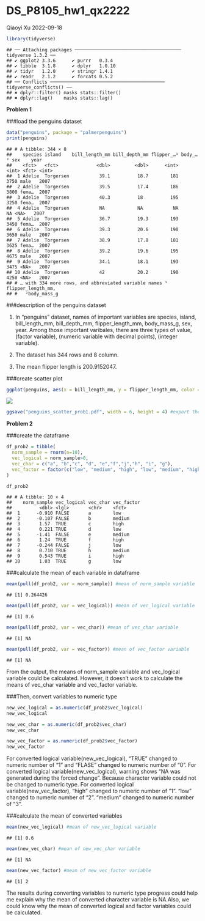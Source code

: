DS_P8105_hw1_qx2222
================
Qiaoyi Xu
2022-09-18

``` r
library(tidyverse)
```

    ## ── Attaching packages ─────────────────────────────────────── tidyverse 1.3.2 ──
    ## ✔ ggplot2 3.3.6      ✔ purrr   0.3.4 
    ## ✔ tibble  3.1.8      ✔ dplyr   1.0.10
    ## ✔ tidyr   1.2.0      ✔ stringr 1.4.1 
    ## ✔ readr   2.1.2      ✔ forcats 0.5.2 
    ## ── Conflicts ────────────────────────────────────────── tidyverse_conflicts() ──
    ## ✖ dplyr::filter() masks stats::filter()
    ## ✖ dplyr::lag()    masks stats::lag()

**Problem 1**

\###load the penguins dataset

``` r
data("penguins", package = "palmerpenguins")
print(penguins) 
```

    ## # A tibble: 344 × 8
    ##    species island    bill_length_mm bill_depth_mm flipper_…¹ body_…² sex    year
    ##    <fct>   <fct>              <dbl>         <dbl>      <int>   <int> <fct> <int>
    ##  1 Adelie  Torgersen           39.1          18.7        181    3750 male   2007
    ##  2 Adelie  Torgersen           39.5          17.4        186    3800 fema…  2007
    ##  3 Adelie  Torgersen           40.3          18          195    3250 fema…  2007
    ##  4 Adelie  Torgersen           NA            NA           NA      NA <NA>   2007
    ##  5 Adelie  Torgersen           36.7          19.3        193    3450 fema…  2007
    ##  6 Adelie  Torgersen           39.3          20.6        190    3650 male   2007
    ##  7 Adelie  Torgersen           38.9          17.8        181    3625 fema…  2007
    ##  8 Adelie  Torgersen           39.2          19.6        195    4675 male   2007
    ##  9 Adelie  Torgersen           34.1          18.1        193    3475 <NA>   2007
    ## 10 Adelie  Torgersen           42            20.2        190    4250 <NA>   2007
    ## # … with 334 more rows, and abbreviated variable names ¹​flipper_length_mm,
    ## #   ²​body_mass_g

\###description of the penguins dataset

1.  In “penguins” dataset, names of important variables are species,
    island, bill_length_mm, bill_depth_mm, flipper_length_mm,
    body_mass_g, sex, year. Among those important varibales, there are
    three types of value, <fctr>(factor variable), <dbl>(numeric
    variable with decimal points), <int>(integer variable).

2.  The dataset has 344 rows and 8 column.

3.  The mean flipper length is 200.9152047.

\###create scatter plot

``` r
ggplot(penguins, aes(x = bill_length_mm, y = flipper_length_mm, color = species)) + geom_point() #scatter plot
```

![](DS_P8105_hw1_qx2222_files/figure-gfm/unnamed-chunk-3-1.png)<!-- -->

``` r
ggsave("penguins_scatter_prob1.pdf", width = 6, height = 4) #export the scatter plot
```

**Problem 2**

\###create the dataframe

``` r
df_prob2 = tibble(
  norm_sample = rnorm(n=10),
  vec_logical = norm_sample>0,
  vec_char = c("a", "b","c", "d", "e","f","j","h", "i", "g"),
  vec_factor = factor(c("low", "medium", "high", "low", "medium", "high","low", "medium", "high", "low"))
)

df_prob2
```

    ## # A tibble: 10 × 4
    ##    norm_sample vec_logical vec_char vec_factor
    ##          <dbl> <lgl>       <chr>    <fct>     
    ##  1      -0.910 FALSE       a        low       
    ##  2      -0.107 FALSE       b        medium    
    ##  3       1.57  TRUE        c        high      
    ##  4       0.221 TRUE        d        low       
    ##  5      -1.41  FALSE       e        medium    
    ##  6       1.24  TRUE        f        high      
    ##  7      -0.244 FALSE       j        low       
    ##  8       0.710 TRUE        h        medium    
    ##  9       0.543 TRUE        i        high      
    ## 10       1.03  TRUE        g        low

\###calculate the mean of each variable in dataframe

``` r
mean(pull(df_prob2, var = norm_sample)) #mean of norm_sample variable
```

    ## [1] 0.264426

``` r
mean(pull(df_prob2, var = vec_logical)) #mean of vec_logical variable
```

    ## [1] 0.6

``` r
mean(pull(df_prob2, var = vec_char)) #mean of vec_char variable
```

    ## [1] NA

``` r
mean(pull(df_prob2, var = vec_factor)) #mean of vec_factor variable
```

    ## [1] NA

From the output, the means of norm_sample variable and vec_logical
variable could be calculated. However, it doesn’t work to calculate the
means of vec_char variable and vec_factor variable.

\###Then, convert variables to numeric type

``` r
new_vec_logical = as.numeric(df_prob2$vec_logical)
new_vec_logical

new_vec_char = as.numeric(df_prob2$vec_char)
new_vec_char 

new_vec_factor = as.numeric(df_prob2$vec_factor)
new_vec_factor
```

For converted logical variable(new_vec_logical), “TRUE” changed to
numeric number of “1” and “FLASE” changed to numeric number of “0”. For
converted logical variable(new_vec_logical), warning shows “NA was
generated during the forced change”. Because character variable could
not be changed to numeric type. For converted logical
variable(new_vec_factor), “high” changed to numeric number of “1”. “low”
changed to numeric number of “2”. “medium” changed to numeric number of
“3”.

\###calculate the mean of converted variables

``` r
mean(new_vec_logical) #mean of new_vec_logical variable
```

    ## [1] 0.6

``` r
mean(new_vec_char) #mean of new_vec_char variable
```

    ## [1] NA

``` r
mean(new_vec_factor) #mean of new_vec_factor variable
```

    ## [1] 2

The results during converting variables to numeric type progress could
help me explain why the mean of converted character variable is NA.Also,
we could know why the mean of converted logical and factor variables
could be calculated.
